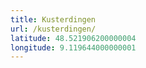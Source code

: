 ```yaml
---
title: Kusterdingen
url: /kusterdingen/
latitude: 48.521906200000004
longitude: 9.119644000000001
---
```

